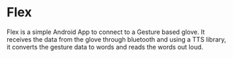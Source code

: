 # Flex

Flex is a simple Android App to connect to a Gesture based glove.
It receives the data from the glove through bluetooth and using a TTS library, it converts the gesture data to words
and reads the words out loud.


